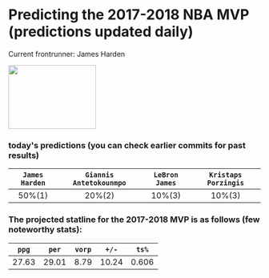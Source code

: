 # Predicting the 2017-2018 NBA MVP (predictions updated daily)
Current frontrunner: James Harden

<img src="http://a.espncdn.com/combiner/i?img=/i/headshots/nba/players/full/3992.png&w=350&h=254" width="175" height="127">

### today's predictions (you can check earlier commits for past results)

| `James Harden` | `Giannis Antetokounmpo` | `LeBron James` | `Kristaps Porzingis` |
|:---:|:---:|:---:|:---:|
| 50%(1) | 20%(2) | 10%(3) | 10%(3) |

### The projected statline for the 2017-2018 MVP is as follows (few noteworthy stats):

| `ppg` | `per` | `vorp` | `+/-` | `ts%` |
|:---:|:---:|:---:|:---:|:---:|
| 27.63 | 29.01 | 8.79 | 10.24 | 0.606 |